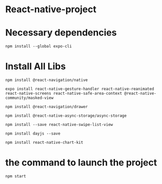# React-native-project

# Necessary dependencies
```
npm install --global expo-cli
```
# Install All Libs
```
npm install @react-navigation/native
```
```
expo install react-native-gesture-handler react-native-reanimated react-native-screens react-native-safe-area-context @react-native-community/masked-view
```
```
npm install @react-navigation/drawer
```
```
npm install @react-native-async-storage/async-storage
```
```
npm install --save react-native-swipe-list-view
```
```
npm install dayjs --save
```
```
npm install react-native-chart-kit
```
# the command to launch the project
```
npm start
```
